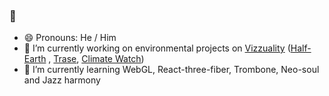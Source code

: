 ### 👋
- 😄 Pronouns: He / Him
- 🔭 I’m currently working on environmental projects on [Vizzuality](//www.vizzuality.com) ([Half-Earth](https://map.half-earthproject.org/) , [Trase](//www.trase.earth), [Climate Watch](//www.climatewatchdata.com))
- 🌱 I’m currently learning WebGL, React-three-fiber, Trombone, Neo-soul and Jazz harmony

<!--
**Bluesmile82/Bluesmile82** is a ✨ _special_ ✨ repository because its `README.md` (this file) appears on your GitHub profile.

Here are some ideas to get you started:

- 🔭 I’m currently working on ...
- 🌱 I’m currently learning ...
- 👯 I’m looking to collaborate on ...
- 🤔 I’m looking for help with ...
- 💬 Ask me about ...
- 📫 How to reach me: ...
- 😄 Pronouns: ...
- ⚡ Fun fact: ...
-->
